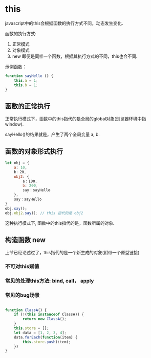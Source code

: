 
# this

javascript中的this会根据函数的执行方式不同，动态发生变化.

函数的执行方式:
1. 正常模式
2. 对象模式
3. new
即便是同样一个函数，根据其执行方式的不同，this也会不同.

示例函数：
```js
function sayHello () {
    this.a = 1;
    this.b = 1;
}
```

## 函数的正常执行
正常执行模式下，函数中的this指代的是全局的global对象(浏览器环境中指window).

sayHello()的结果就是，产生了两个全局变量 a, b.


## 函数的对象形式执行
```js
let obj = {
    a: 10,
    b：20,
    obj2: {
        a：100,
        b: 200,
        say：sayHello    
    },
    say：sayHello
}
obj.say();
obj.obj2.say(); // this 指代的是 obj2
```
这种执行模式下, 函数中的this指代的是，函数所属的对象.


## 构造函数 new
上节已经论述过了，this指代的是一个新生成的对象(附带一个原型链接)




### 不可对this赋值

### 常见的处理this方法: bind, call， apply

### 常见的bug场景

```js

function ClassA() {
    if (!(this instanceof ClassA)) {
        return new ClassA();
    }
    this.store = [];
    let data = [1, 2, 3, 4];
    data.forEach(function(item) {
        this.store.push(item);
    })
}

```